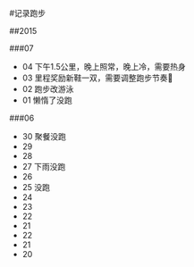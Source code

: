 #记录跑步


##2015

###07

* 04 下午1.5公里，晚上照常，晚上冷，需要热身
* 03 里程奖励新鞋一双，需要调整跑步节奏🏃
* 02 跑步改游泳
* 01 懒惰了没跑



###06

* 30 聚餐没跑
* 29
* 28
* 27 下雨没跑
* 26
* 25 没跑
* 24
* 23
* 22
* 21
* 22
* 21
* 20
